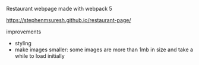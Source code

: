 Restaurant webpage made with webpack 5

https://stephenmsuresh.github.io/restaurant-page/

improvements
- styling
- make images smaller: some images are more than 1mb in size and take a while to load initially